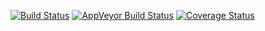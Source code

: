 [![Build Status](https://travis-ci.org/kaneplusplus/adf.svg?branch=master)](https://travis-ci.org/kaneplusplus/adf)
[![AppVeyor Build Status](https://ci.appveyor.com/api/projects/status/github/kaneplusplus/adf?branch=master&svg=true)](https://ci.appveyor.com/project/kaneplusplus/adf)
[![Coverage Status](https://coveralls.io/repos/kaneplusplus/adf/badge.svg)](https://coveralls.io/r/kaneplusplus/adf)


